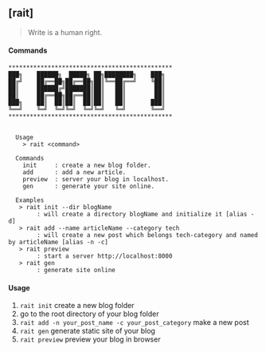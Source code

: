 ## [rait]
> Write is a human right.

#### Commands
```
**********************************************
███╗    ██████╗  █████╗ ██╗████████╗    ███╗
██╔╝    ██╔══██╗██╔══██╗██║╚══██╔══╝    ╚██║
██║     ██████╔╝███████║██║   ██║        ██║
██║     ██╔══██╗██╔══██║██║   ██║        ██║
███╗    ██║  ██║██║  ██║██║   ██║       ███║
╚══╝    ╚═╝  ╚═╝╚═╝  ╚═╝╚═╝   ╚═╝       ╚══╝
**********************************************


  Usage
    > rait <command>

  Commands
    init     : create a new blog folder.
    add      : add a new article.
    preview  : server your blog in localhost.
    gen      : generate your site online.

  Examples
   > rait init --dir blogName
        : will create a directory blogName and initialize it [alias -d]
   > rait add --name articleName --category tech
        : will create a new post which belongs tech-category and named by articleName [alias -n -c]
   > rait preview
        : start a server http://localhost:8000
   > rait gen
        : generate site online

```

#### Usage
1. `rait init` create a new blog folder
2. go to the root directory of your blog folder
3. `rait add -n your_post_name -c your_post_category` make a new post
4. `rait gen` generate static site of your blog
5. `rait preview` preview your blog in browser
